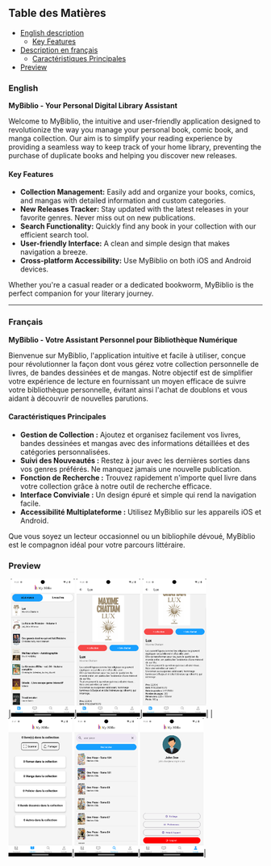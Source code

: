 ## Table des Matières

- [English description](#english)
  - [Key Features](#key-features)
- [Description en français](#français)
  - [Caractéristiques Principales](#caractéristiques-principales)
- [Preview](#preview)

### English

**MyBiblio - Your Personal Digital Library Assistant**

Welcome to MyBiblio, the intuitive and user-friendly application designed to revolutionize the way you manage your personal book, comic book, and manga collection. Our aim is to simplify your reading experience by providing a seamless way to keep track of your home library, preventing the purchase of duplicate books and helping you discover new releases.

#### Key Features

- **Collection Management:** Easily add and organize your books, comics, and mangas with detailed information and custom categories.
- **New Releases Tracker:** Stay updated with the latest releases in your favorite genres. Never miss out on new publications.
- **Search Functionality:** Quickly find any book in your collection with our efficient search tool.
- **User-friendly Interface:** A clean and simple design that makes navigation a breeze.
- **Cross-platform Accessibility:** Use MyBiblio on both iOS and Android devices.

Whether you're a casual reader or a dedicated bookworm, MyBiblio is the perfect companion for your literary journey.

---

### Français

**MyBiblio - Votre Assistant Personnel pour Bibliothèque Numérique**

Bienvenue sur MyBiblio, l'application intuitive et facile à utiliser, conçue pour révolutionner la façon dont vous gérez votre collection personnelle de livres, de bandes dessinées et de mangas. Notre objectif est de simplifier votre expérience de lecture en fournissant un moyen efficace de suivre votre bibliothèque personnelle, évitant ainsi l'achat de doublons et vous aidant à découvrir de nouvelles parutions.

#### Caractéristiques Principales

- **Gestion de Collection :** Ajoutez et organisez facilement vos livres, bandes dessinées et mangas avec des informations détaillées et des catégories personnalisées.
- **Suivi des Nouveautés :** Restez à jour avec les dernières sorties dans vos genres préférés. Ne manquez jamais une nouvelle publication.
- **Fonction de Recherche :** Trouvez rapidement n'importe quel livre dans votre collection grâce à notre outil de recherche efficace.
- **Interface Conviviale :** Un design épuré et simple qui rend la navigation facile.
- **Accessibilité Multiplateforme :** Utilisez MyBiblio sur les appareils iOS et Android.

Que vous soyez un lecteur occasionnel ou un bibliophile dévoué, MyBiblio est le compagnon idéal pour votre parcours littéraire.

### Preview

|<img src= "./assets/preview1.png" width="25%">|<img src= "./assets/preview2.png" width="25%">|<img src= "./assets/preview3.png" width="25%">|
|<img src= "./assets/preview4.png" width="25%">|<img src= "./assets/preview5.png" width="25%">|<img src= "./assets/preview6.png" width="25%">|
